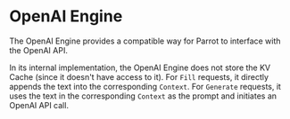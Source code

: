 # OpenAI Engine

The OpenAI Engine provides a compatible way for Parrot to interface with the OpenAI API.

In its internal implementation, the OpenAI Engine does not store the KV Cache (since it doesn't have access to it). For `Fill` requests, it directly appends the text into the corresponding `Context`. For `Generate` requests, it uses the text in the corresponding `Context` as the prompt and initiates an OpenAI API call.